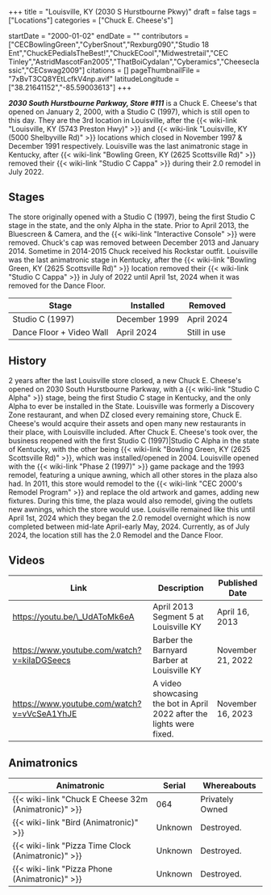 +++
title = "Louisville, KY (2030 S Hurstbourne Pkwy)"
draft = false
tags = ["Locations"]
categories = ["Chuck E. Cheese's"]


startDate = "2000-01-02"
endDate = ""
contributors = ["CECBowlingGreen","CyberSnout","Rexburg090","Studio 18 Ent","ChuckEPediaIsTheBest!","ChuckECool","Midwestretail","CEC Tinley","AstridMascotFan2005","ThatBoiCydalan","Cyberamics","Cheeseclassic","CECswag2009"]
citations = []
pageThumbnailFile = "7xBvT3CQ8YEtLcfkV4np.avif"
latitudeLongitude = ["38.21641152","-85.59003613"]
+++

***2030 South Hurstbourne Parkway, Store #111*** is a Chuck E. Cheese's that opened on January 2, 2000, with a Studio C (1997), which is still open to this day. They are the 3rd location in Louisville, after the {{< wiki-link "Louisville, KY (5743 Preston Hwy)" >}} and {{< wiki-link "Louisville, KY (5000 Shelbyville Rd)" >}} locations which closed in November 1997 &amp; December 1991 respectively. Louisville was the last animatronic stage in Kentucky, after {{< wiki-link "Bowling Green, KY (2625 Scottsville Rd)" >}} removed their {{< wiki-link "Studio C Cappa" >}} during their 2.0 remodel in July 2022.

## Stages

The store originally opened with a Studio C (1997), being the first Studio C stage in the state, and the only Alpha in the state. Prior to April 2013, the Bluescreen &amp; Camera, and the {{< wiki-link "Interactive Console" >}} were removed. Chuck's cap was removed between December 2013 and January 2014. Sometime in 2014-2015 Chuck received his Rockstar outfit. Louisville was the last animatronic stage in Kentucky, after the {{< wiki-link "Bowling Green, KY (2625 Scottsville Rd)" >}} location removed their {{< wiki-link "Studio C Cappa" >}} in July of 2022 until April 1st, 2024 when it was removed for the Dance Floor.

| Stage                    | Installed     | Removed      |
|--------------------------|---------------|--------------|
| Studio C (1997)          | December 1999 | April 2024   |
| Dance Floor + Video Wall | April 2024    | Still in use |

## History

2 years after the last Louisville store closed, a new Chuck E. Cheese's opened on 2030 South Hurstbourne Parkway, with a {{< wiki-link "Studio C Alpha" >}} stage, being the first Studio C stage in Kentucky, and the only Alpha to ever be installed in the State. Louisville was formerly a Discovery Zone restaurant, and when DZ closed every remaining store, Chuck E. Cheese's would acquire their assets and open many new restaurants in their place, with Louisville included. After Chuck E. Cheese's took over, the business reopened with the first Studio C (1997)|Studio C Alpha in the state of Kentucky, with the other being {{< wiki-link "Bowling Green, KY (2625 Scottsville Rd)" >}}, which was installed/opened in 2004. Louisville opened with the {{< wiki-link "Phase 2 (1997)" >}} game package and the 1993 remodel, featuring a unique awning, which all other stores in the plaza also had. In 2011, this store would remodel to the {{< wiki-link "CEC 2000's Remodel Program" >}} and replace the old artwork and games, adding new fixtures. During this time, the plaza would also remodel, giving the outlets new awnings, which the store would use. Louisville remained like this until April 1st, 2024 which they began the 2.0 remodel overnight which is now completed between mid-late April-early May, 2024. Currently, as of July 2024, the location still has the 2.0 Remodel and the Dance Floor.

## Videos

| Link                                        | Description                                                           | Published Date    |
|---------------------------------------------|-----------------------------------------------------------------------|-------------------|
| https://youtu.be/\_UdAToMk6eA               | April 2013 Segment 5 at Louisville KY                                 | April 16, 2013    |
| https://www.youtube.com/watch?v=kiIaDGSeecs | Barber the Barnyard Barber at Louisville KY                           | November 21, 2022 |
| https://www.youtube.com/watch?v=vVcSeA1YhJE | A video showcasing the bot in April 2022 after the lights were fixed. | November 16, 2023 |

## Animatronics

| Animatronic                                                | Serial  | Whereabouts     |
|------------------------------------------------------------|---------|-----------------|
| {{< wiki-link "Chuck E Cheese 32m (Animatronic)" >}} | 064     | Privately Owned |
| {{< wiki-link "Bird (Animatronic)" >}}               | Unknown | Destroyed.      |
| {{< wiki-link "Pizza Time Clock (Animatronic)" >}}   | Unknown | Destroyed.      |
| {{< wiki-link "Pizza Phone (Animatronic)" >}}        | Unknown | Destroyed.      |